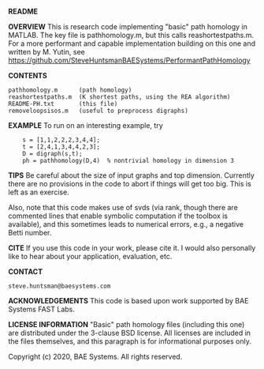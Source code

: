 **README**

**OVERVIEW**
This is research code implementing "basic" path homology in MATLAB. The key file is pathhomology.m, but this calls reashortestpaths.m. For a more performant and capable implementation building on this one and written by M. Yutin, see https://github.com/SteveHuntsmanBAESystems/PerformantPathHomology

**CONTENTS**

    pathhomology.m      (path homology)
    reashortestpaths.m  (K shortest paths, using the REA algorithm)
    README-PH.txt       (this file)
    removeloopsisos.m   (useful to preprocess digraphs)

**EXAMPLE** 
To run on an interesting example, try
        
        s = [1,1,2,2,2,3,4,4]; 
        t = [2,4,1,3,4,4,2,3]; 
        D = digraph(s,t); 
        ph = pathhomology(D,4)  % nontrivial homology in dimension 3

**TIPS**
Be careful about the size of input graphs and top dimension. Currently there are no provisions in the code to abort if things will get too big. This is left as an exercise.

Also, note that this code makes use of svds (via rank, though there are commented lines that enable symbolic computation if the toolbox is available), and this sometimes leads to numerical errors, e.g., a negative Betti number. 

**CITE**
If you use this code in your work, please cite it. I would also personally like to hear about your application, evaluation, etc.    

**CONTACT**

    steve.huntsman@baesystems.com

**ACKNOWLEDGEMENTS**
This code is based upon work supported by BAE Systems FAST Labs. 

**LICENSE INFORMATION** 
"Basic" path homology files (including this one) are distributed under the 3-clause BSD license. All licenses are included in the files themselves, and this paragraph is for informational purposes only.

Copyright (c) 2020, BAE Systems. All rights reserved.
